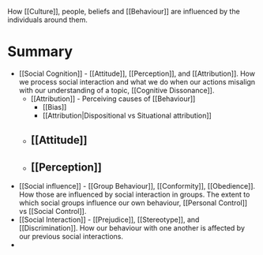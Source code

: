 How [[Culture]], people, beliefs and [[Behaviour]] are influenced by the individuals around them. 

# Summary
- [[Social Cognition]] - [[Attitude]], [[Perception]], and [[Attribution]]. How we process social interaction and what we do when our actions misalign with our understanding of a topic, [[Cognitive Dissonance]]. 
	- [[Attribution]] - Perceiving causes of [[Behaviour]]
		- [[Bias]]
		- [[Attribution|Dispositional vs Situational attribution]]
	- [[Attitude]]
		- 
	- [[Perception]]
		- 
- [[Social influence]] - [[Group Behaviour]], [[Conformity]], [[Obedience]]. How those are influenced by social interaction in groups. The extent to which social groups influence our own behaviour, [[Personal Control]] vs [[Social Control]].
- [[Social Interaction]] - [[Prejudice]], [[Stereotype]], and [[Discrimination]]. How our behaviour with one another is affected by our previous social interactions.
- 